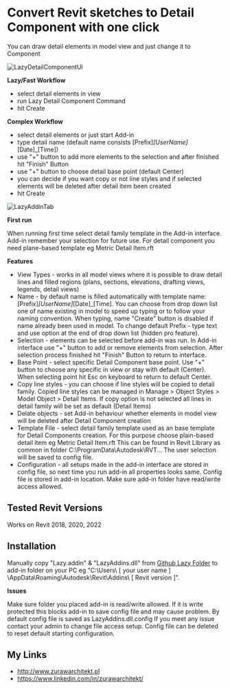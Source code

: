# Convert Revit sketches to Detail Component with one click
You can draw detail elements in model view and just change it to Component

![LazyDetailComponentUI](https://user-images.githubusercontent.com/72662709/173247776-9e880693-62f6-4b01-9acc-6d6dbf81a3b7.png)

**Lazy/Fast Workflow**
- select detail elements in view
- run Lazy Detail Component Command
- hit Create

**Complex Workflow**

- select detail elements or just start Add-in
- type detail name (default name consists [Prefix]_[UserName]_[Date]_[Time])
- use "+" button to add more elements to the selection and after finished hit "Finish" Button
- use "+" button to choose detail base point (default Center)
- you can decide if you want copy or not line styles and if selected elements will be deleted after detail item been created
- hit Create

![LazyAddinTab](https://user-images.githubusercontent.com/72662709/173247809-c9d550d8-333a-47e3-bb15-a08d2fdb5a7e.png)

**First run**

When running first time select detail family template in the Add-in interface. Add-in remember your selection for future use. For detail component you need plane-based template eg Metric Detail Item.rft

**Features**

- View Types - works in all model views where it is possible to draw detail lines and filled regions (plans, sections, elevations, drafting views, legends, detail views) 
- Name - by default name is filled automatically with template name: [Prefix]_[UserName]_[Date]_[Time]. You can choose from drop down list one of name existing in model to speed up typing or to follow your naming convention. When typing, name "Create" button is disabled if name already been used in model. To change default Prefix - type text and use option at the end of drop down list (hidden pro feature).
- Selection - elements can be selected before add-in was run. In Add-in interface use "+" button to add or remove elements from selection. After selection process finished hit "Finish" Button to return to interface.
- Base Point - select specific Detail Component base point. Use "+" button to choose any specific in view or stay with default (Center). When selecting point hit Esc on keyboard to return to default Center.
- Copy line styles - you can choose if line styles will be copied to detail family. Copied line styles can be managed in Manage > Object Styles > Model Object > Detail Items. If copy option is not selected all lines in detail family will be set as default (Detail Items)
- Delate objects - set Add-in behaviour whether elements in model view will be deleted after Detail Component creation
- Template File - select detail family template used as an base template for Detail Components creation. For this purpose choose plain-based detail item eg Metric Detail Item.rft This can be found in Revit Library as common in folder C:\ProgramData\Autodesk\RVT... The user selection will be saved to config file.
- Configuration - all setups made in the add-in interface are stored in config file, so next time you run add-in all properties looks same. Config file is stored in add-in location. Make sure add-in folder have read/write access allowed.

## Tested Revit Versions

Works on Revit 2018, 2020, 2022

## Installation

Manually copy "Lazy.addin" & "LazyAddins.dll" from [Github Lazy Folder](https://github.com/PitPaf/LazyDetailComponent/tree/master/Lazy) to add-in folder on your PC eg "C:\Users\ [ your user name ] \AppData\Roaming\Autodesk\Revit\Addins\ [ Revit version ]".

**Issues**

Make sure folder you placed add-in is read/write allowed. If it is write protected this blocks add-in to save config file and may cause problem. By default config file is saved as LazyAddins.dll.config
If you meet any issue contact your admin to change file access setup. Config file can be deleted to reset default starting configuration.

## My Links

- http://www.zurawarchitekt.pl
- https://www.linkedin.com/in/zurawarchitekt/
